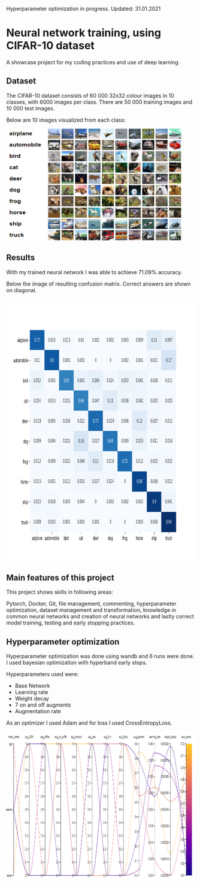 Hyperparameter optimization in progress. Updated: 31.01.2021
 
# Neural network training, using CIFAR-10 dataset
A showcase project for my coding practices and use of deep learning.
 
## Dataset
The CIFAR-10 dataset consists of 60 000 32x32 colour images in 10 classes, with 6000 images per class. There are 50 000 training images and 10 000 test images.
 
Below are 10 images visualized from each class:
<p alling='center'>
<img width="470" height="300" src="readme_images/cifar10_visualization.PNG">
</p>
 
## Results
With my trained neural network I was able to achieve 71.09% accuracy.
 
Below the image of resulting confusion matrix. Correct answers are shown on diagonal.
 
<p aling='center'>
<img width="1000" height="700" src="readme_images/conf_matrix.png">
</p>
 
## Main features of this project
This project shows skills in following areas:
 
Pytorch, Docker, Git, file management, commenting, hyperparameter optimization, dataset management and transformation, knowledge in common neural networks and creation of neural networks and lastly correct model training, testing and early stopping practices.
 
## Hyperparameter optimization
Hyperparameter optimization was done using wandb and 6 runs were done. I used bayesian optimization with hyperband early stops.
 
Hyperparameters used were:
- Base Network
- Learning rate
- Weight decay
- 7 on and off augments
- Augmentation rate
 
As an optimizer I used Adam and for loss I used CrossEntropyLoss.
 
<p aling='center'>
<img width="1000" height="400" src="readme_images/paralel_coords.png">
</p>